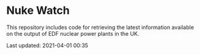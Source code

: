 # Nuke Watch

This repository includes code for retrieving the latest information available on the output of EDF nuclear power plants in the UK.

Last updated: 2021-04-01 00:35